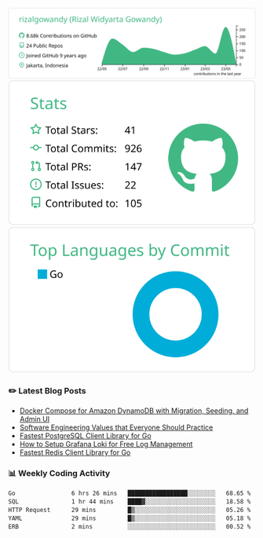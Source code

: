 ![profile-details](profile-summary-card-output/vue/0-profile-details.svg)
![stats](profile-summary-card-output/vue/3-stats.svg)
![most-commit-language](profile-summary-card-output/vue/2-most-commit-language.svg)

### :pencil2: Latest Blog Posts
<!-- BLOG-POST-LIST:START -->
- [Docker Compose for Amazon DynamoDB with Migration, Seeding, and Admin UI](https://medium.com/geekculture/docker-compose-for-amazon-dynamodb-with-migration-seeding-and-admin-ui-db11a348cc6a?source=rss-5763b0f1aba6------2)
- [Software Engineering Values that Everyone Should Practice](https://levelup.gitconnected.com/software-engineering-values-that-everyone-should-practice-c980d00cd103?source=rss-5763b0f1aba6------2)
- [Fastest PostgreSQL Client Library for Go](https://levelup.gitconnected.com/fastest-postgresql-client-library-for-go-579fa97909fb?source=rss-5763b0f1aba6------2)
- [How to Setup Grafana Loki for Free Log Management](https://levelup.gitconnected.com/how-to-setup-grafana-loki-for-free-log-management-ceb60558503c?source=rss-5763b0f1aba6------2)
- [Fastest Redis Client Library for Go](https://levelup.gitconnected.com/fastest-redis-client-library-for-go-7993f618f5ab?source=rss-5763b0f1aba6------2)
<!-- BLOG-POST-LIST:END -->

### 📊 Weekly Coding Activity
<!--START_SECTION:waka-->

```txt
Go                6 hrs 26 mins   █████████████████░░░░░░░░   68.65 %
SQL               1 hr 44 mins    ████▓░░░░░░░░░░░░░░░░░░░░   18.58 %
HTTP Request      29 mins         █▒░░░░░░░░░░░░░░░░░░░░░░░   05.26 %
YAML              29 mins         █▒░░░░░░░░░░░░░░░░░░░░░░░   05.18 %
ERB               2 mins          ░░░░░░░░░░░░░░░░░░░░░░░░░   00.52 %
```

<!--END_SECTION:waka-->
